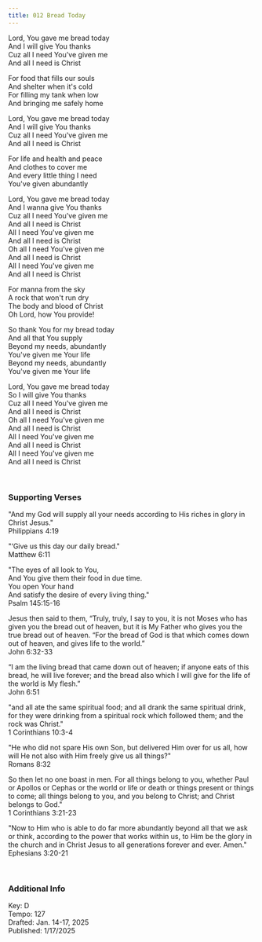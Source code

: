 ```yaml
---
title: 012 Bread Today
---
```


Lord, You gave me bread today \
And I will give You thanks \
Cuz all I need You've given me \
And all I need is Christ

For food that fills our souls \
And shelter when it's cold \
For filling my tank when low \
And bringing me safely home

Lord, You gave me bread today \
And I will give You thanks \
Cuz all I need You've given me \
And all I need is Christ

For life and health and peace \
And clothes to cover me \
And every little thing I need \
You've given abundantly

Lord, You gave me bread today \
And I wanna give You thanks \
Cuz all I need You've given me \
And all I need is Christ \
All I need You've given me \
And all I need is Christ \
Oh all I need You've given me \
And all I need is Christ \
All I need You've given me \
And all I need is Christ 

For manna from the sky \
A rock that won't run dry \
The body and blood of Christ \
Oh Lord, how You provide!

So thank You for my bread today \
And all that You supply \
Beyond my needs, abundantly \
You've given me Your life \
Beyond my needs, abundantly \
You've given me Your life

Lord, You gave me bread today \
So I will give You thanks \
Cuz all I need You've given me \
And all I need is Christ \
Oh all I need You've given me \
And all I need is Christ \
All I need You've given me \
And all I need is Christ \
All I need You've given me \
And all I need is Christ 
 
<br />

### Supporting Verses ###

"And my God will supply all your needs according to His riches in glory in Christ Jesus." \
Philippians 4:19

"‘Give us this day our daily bread." \
Matthew 6:11

"The eyes of all look to You, \
And You give them their food in due time. \
You open Your hand \
And satisfy the desire of every living thing." \
Psalm 145:15-16

Jesus then said to them, “Truly, truly, I say to you, it is not Moses who has given you the bread out of heaven, but it is My Father who gives you the true bread out of heaven. 
“For the bread of God is that which comes down out of heaven, and gives life to the world.” \
John 6:32-33

“I am the living bread that came down out of heaven; if anyone eats of this bread, he will live forever; and the bread also which I will give for the life of the world is My flesh.” \
John 6:51

"and all ate the same spiritual food; and all drank the same spiritual drink, for they were drinking from a spiritual rock which followed them; and the rock was Christ." \
1 Corinthians 10:3-4

"He who did not spare His own Son, but delivered Him over for us all, how will He not also with Him freely give us all things?" \
Romans 8:32

So then let no one boast in men. For all things belong to you, whether Paul or Apollos or Cephas or the world or life or death or things present or things to come; all things belong to you, and you belong to Christ; and Christ belongs to God." \
1 Corinthians 3:21-23

"Now to Him who is able to do far more abundantly beyond all that we ask or think, according to the power that works within us,
to Him be the glory in the church and in Christ Jesus to all generations forever and ever. Amen." \
Ephesians 3:20-21


<br />

### Additional Info

Key: D \
Tempo: 127 \
Drafted: Jan. 14-17, 2025 \
Published: 1/17/2025
